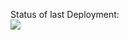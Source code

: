 Status of last Deployment:<br/>
<img src="https://github.com/GiorgiGogsadze/automatisation/workflows/my_automatisation‎/badge.svg?branch=master"><br/>
